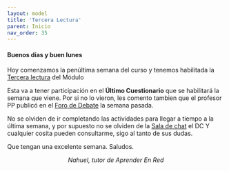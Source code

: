 ```yaml
---
layout: model
title: 'Tercera Lectura'
parent: Inicio
nav_order: 35
---
```


<h4>Buenos días y buen lunes</h4>
<p>Hoy comenzamos la penúltima semana del curso y tenemos habilitada la <a href="" target="_blank" rel="noreferrer noopener">Tercera lectura</a> del Módulo</p>
<p>Esta va a tener participación en el <b>Último Cuestionario</b> que se habilitará la semana que viene. Por si no lo vieron, les comento tambien que el profesor PP publicó en el <a href="F3" target="_blank" rel="noreferrer noopener">Foro de Debate</a> la semana pasada.</p>
<p>No se olviden de ir completando las actividades para llegar a tiempo a la última semana, y por supuesto no se olviden de la <a href="SC" target="_blank" rel="noreferrer noopener">Sala de chat</a> el DC Y cualquier cosita pueden consultarme, sigo al tanto de sus dudas.</p>
<p>Que tengan una excelente semana. Saludos.</p>
<p style="text-align:center;"><i>Nahuel, tutor de Aprender En Red</i></p>
